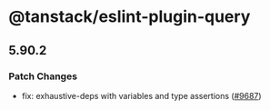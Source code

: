# @tanstack/eslint-plugin-query

## 5.90.2

### Patch Changes

- fix: exhaustive-deps with variables and type assertions ([#9687](https://github.com/TanStack/query/pull/9687))
